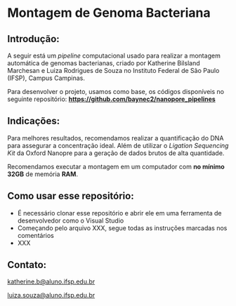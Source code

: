 # Montagem de Genoma Bacteriana
## Introdução:

A seguir está um _pipeline_ computacional usado para realizar a montagem automática de genomas bacterianas, criado por Katherine Bilsland Marchesan e Luiza Rodrigues de Souza no Instituto Federal de São Paulo (IFSP), Campus Campinas.

Para desenvolver o projeto, usamos como base, os códigos disponíveis no seguinte repositório:
**https://github.com/baynec2/nanopore_pipelines**

## Indicações:
Para melhores resultados, recomendamos realizar a quantificação do DNA para assegurar a concentração ideal. Além de utilizar o _Ligation Sequencing Kit_ da Oxford Nanopre para a geração de dados brutos de alta quantidade.

Recomendamos executar a montagem em um computador com **no mínimo 32GB** de memória **RAM**.

## Como usar esse repositório:
- É necessário clonar esse repositório e abrir ele em uma ferramenta de desenvolvedor como o Visual Studio
- Começando pelo arquivo XXX, segue todas as instruções marcadas nos comentários
- XXX

## Contato:
katherine.b@aluno.ifsp.edu.br

luiza.souza@aluno.ifsp.edu.br
